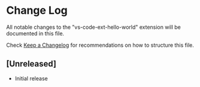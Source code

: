 # Change Log
All notable changes to the "vs-code-ext-hello-world" extension will be documented in this file.

Check [Keep a Changelog](http://keepachangelog.com/) for recommendations on how to structure this file.

## [Unreleased]
- Initial release